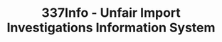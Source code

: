 ---
layout: default
bigquery: https://console.cloud.google.com/bigquery?p=patents-public-data&d=usitc_investigations&page=dataset&project=sheets-management-319211
citation: US International Trade Commission 337Info Unfair Import Investigations Information
  System
contributors: US International Trade Comission
cost: None
description: US International Trade Commission 337Info Unfair Import Investigations
  Information System contains data on investigations done under Section 337. Section
  337 declares the infringement of certain statutory intellectual property rights
  and other forms of unfair competition in import trade to be unlawful practices.
  Most Section 337 investigations involve allegations of patent or registered trademark
  infringement.
documentation: FAQ and tutorial available on the site
last_edit: 04/05/2022, 14:28:59
location: https://pubapps2.usitc.gov/337external/
maintained_by: US International Trade Comission
schema_fields:
- finalIdOnViolationIssue
- scheduledStartDateEvidHear
- dateCreated
- lastUpdated
- finalDetNoViolation
- teoProceedingInvolved
- respondent
- ouiiAttorney
- internalRemand
- gcAttorney
- issueDateOtherNonFinal
- actualEndDateEvidHear
- trademarkNumbers
- investigationNo
- currentStatus
- markmanHearing
- htsNumbers
- teoIdDueDate
- id
- aljAssigned
- complainant
- investigationTermDate
- dateComplaintFiled
- copyrightNumbers
- patentNumbers
- teoIdIssueDate
- finalIdOnViolationDue
- title
- scheduledEndDateEvidHear
- finalDetViolation
- cafcAppeals
- dateOfPublicationFrNotice
- ouiiParticipation
- publication_number
- actualStartDateEvidHear
- invUnfairAct
- startDateMarkmanHearing
- reportingRequirements
- endDateMarkmanHearing
- teoReliefGranted
- targetDate
- patentNumber
- docketNo
- investigationType
- currentActiveALJ
shortname: unfair_import_investigations
tags:
- import
- legal
- trade
timeframe: 2008-2021 (prior to 2008 downloadable as a JSON file)
title: 337Info - Unfair Import Investigations Information System
uuid: 2721f5ec-e599-4890-9265-9706719fc71e
---